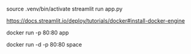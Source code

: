 source .venv/bin/activate
streamlit run app.py

https://docs.streamlit.io/deploy/tutorials/docker#install-docker-engine

docker run -p 80:80 app

docker run -d -p 80:80 space
